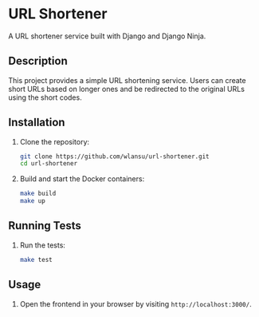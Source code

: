 # URL Shortener

A URL shortener service built with Django and Django Ninja.

## Description

This project provides a simple URL shortening service. Users can create short URLs based on longer ones and be redirected to the original URLs using the short codes.

## Installation

1. Clone the repository:
    ```bash
    git clone https://github.com/wlansu/url-shortener.git
    cd url-shortener
    ```

2. Build and start the Docker containers:
    ```bash
    make build
    make up
    ```

## Running Tests

1. Run the tests:
    ```bash
    make test
    ```

## Usage

1. Open the frontend in your browser by visiting `http://localhost:3000/`.
